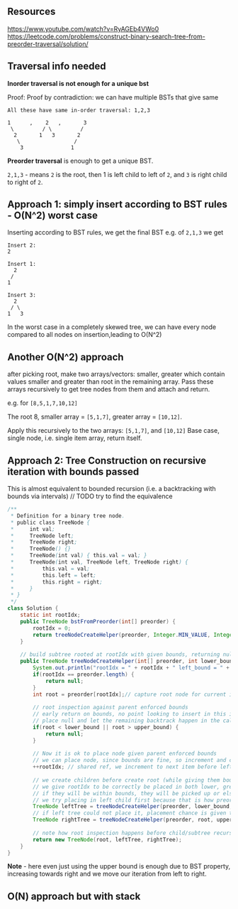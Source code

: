 
## Resources

https://www.youtube.com/watch?v=RyAGEb4VWo0
https://leetcode.com/problems/construct-binary-search-tree-from-preorder-traversal/solution/

## Traversal info needed

**Inorder traversal is not enough for a unique bst**

Proof: Proof by contradiction: we can have multiple BSTs that give same 

```
All these have same in-order traversal: 1,2,3

1      ,    2   ,       3
 \         / \         /
  2       1   3       2
   \                 /
    3               1
```
**Preorder traversal** is enough to get a unique BST.

`2,1,3` - means `2` is the root, then 1 is left child to left of `2`, and `3` is right child to right of `2`. 

## Approach 1: simply insert according to BST rules - O(N^2) worst case

Inserting according to BST rules,
we get the final BST
e.g. of `2,1,3`
we get

```
Insert 2:
2

Insert 1:
  2
 /
1

Insert 3:
  2
 / \
1   3
```

In the worst case in a completely skewed tree, we can have every node compared to all nodes on insertion,leading to O(N^2)

## Another O(N^2) approach

after picking root, make two arrays/vectors: smaller, greater which contain values smaller and greater than root in the remaining array.
Pass these arrays recursively to get tree nodes from them and attach and return.

e.g. for `[8,5,1,7,10,12]`

The root 8,
smaller array = `[5,1,7]`,
greater array = `[10,12]`.

Apply this recursively to the two arrays: `[5,1,7]`, and `[10,12]`
Base case, single node, i.e. single item array, return itself.


## Approach 2: Tree Construction on recursive iteration with bounds passed

This is almost equivalent to bounded recursion (i.e. a backtracking with bounds via intervals) // TODO try to find the equivalence

```java
/**
 * Definition for a binary tree node.
 * public class TreeNode {
 *     int val;
 *     TreeNode left;
 *     TreeNode right;
 *     TreeNode() {}
 *     TreeNode(int val) { this.val = val; }
 *     TreeNode(int val, TreeNode left, TreeNode right) {
 *         this.val = val;
 *         this.left = left;
 *         this.right = right;
 *     }
 * }
 */
class Solution {
    static int rootIdx;
    public TreeNode bstFromPreorder(int[] preorder) {
        rootIdx = 0;
        return treeNodeCreateHelper(preorder, Integer.MIN_VALUE, Integer.MAX_VALUE);
    }
    
    // build subtree rooted at rootIdx with given bounds, returning null if it cannot be created within bounds
    public TreeNode treeNodeCreateHelper(int[] preorder, int lower_bound, int upper_bound) {
        System.out.println("rootIdx = " + rootIdx + " left_bound = " + lower_bound + " upper_bound = " + upper_bound);
        if(rootIdx == preorder.length) {
            return null;
        }
        int root = preorder[rootIdx];// capture root node for current index, points to current item to be considered
        
        // root inspection against parent enforced bounds
        // early return on bounds, no point looking to insert in this interval
        // place null and let the remaining backtrack happen in the callstack
        if(root < lower_bound || root > upper_bound) { 
            return null;
        }
        
        // Now it is ok to place node given parent enforced bounds
        // we can place node, since bounds are fine, so increment and consider as done
        ++rootIdx; // shared ref, we increment to next item before left/right tree creation
        
        // we create children before create root (while giving them bound restrictions) - 
        // we give rootIdx to be correctly be placed in both lower, greater intervals,
        // if they will be within bounds, they will be picked up or else return null
        // we try placing in left child first because that is how preorder traversal is created.
        TreeNode leftTree = treeNodeCreateHelper(preorder, lower_bound, root);
        // if left tree could not place it, placement chance is given to right tree with bounds
        TreeNode rightTree = treeNodeCreateHelper(preorder, root, upper_bound);
        
        // note how root inspection happens before child/subtree recursion, but root creation happens after child creation
        return new TreeNode(root, leftTree, rightTree);
    }
}
```

**Note** - here even just using the upper bound is enough due to BST property, increasing towards right and we move our iteration from left to right.

## O(N) approach but with stack

